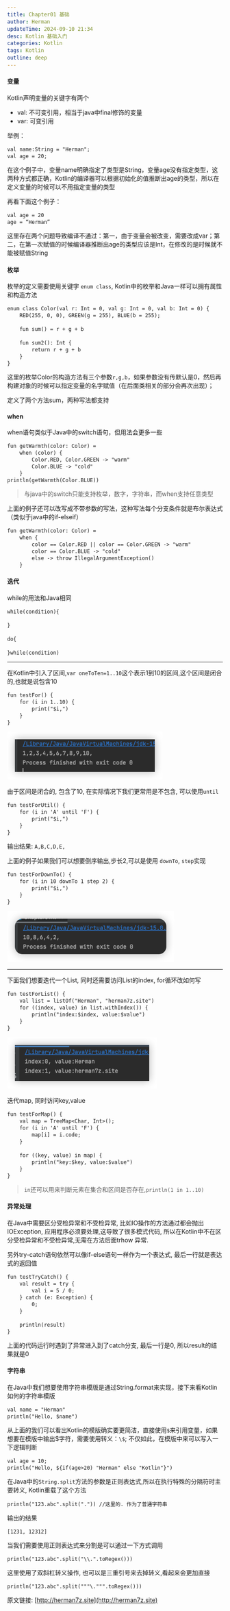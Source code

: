 ```yaml
---
title: Chapter01 基础
author: Herman
updateTime: 2024-09-10 21:34
desc: Kotlin 基础入门
categories: Kotlin
tags: Kotlin
outline: deep
---
```



#### 变量
Kotlin声明变量的关键字有两个

* val: 不可变引用，相当于java中final修饰的变量
* var: 可变引用

举例：
```
val name:String = "Herman";
val age = 20;
```
在这个例子中，变量name明确指定了类型是String，变量age没有指定类型，这两种方式都正确，Kotlin的编译器可以根据初始化的值推断出age的类型，所以在定义变量的时候可以不用指定变量的类型

再看下面这个例子：
```
val age = 20
age = “Herman”
```
这里存在两个问题导致编译不通过：第一，由于变量会被改变，需要改成var；第二，在第一次赋值的时候编译器推断出age的类型应该是Int，在修改的是时候就不能被赋值String


#### 枚举

枚举的定义需要使用关键字 `enum class`, Kotlin中的枚举和Java一样可以拥有属性和构造方法

```
enum class Color(val r: Int = 0, val g: Int = 0, val b: Int = 0) {
    RED(255, 0, 0), GREEN(g = 255), BLUE(b = 255);

    fun sum() = r + g + b

    fun sum2(): Int {
        return r + g + b
    }
}
```
这里的枚举Color的构造方法有三个参数`r,g,b`，如果参数没有传默认是0，然后再构建对象的时候可以指定变量的名字赋值（在后面类相关的部分会再次出现）；

定义了两个方法sum，两种写法都支持



#### when
when语句类似于Java中的switch语句，但用法会更多一些

```
fun getWarmth(color: Color) =
    when (color) {
        Color.RED, Color.GREEN -> "warm"
        Color.BLUE -> "cold"
    }
println(getWarmth(Color.BLUE))
```

> 与java中的switch只能支持枚举，数字，字符串，而when支持任意类型

上面的例子还可以改写成不带参数的写法，这种写法每个分支条件就是布尔表达式（类似于java中的if-elseif）

```
fun getWarmth(color: Color) =
    when {
        color == Color.RED || color == Color.GREEN -> "warm"
        color == Color.BLUE -> "cold"
        else -> throw IllegalArgumentException()
    }
```



#### 迭代

while的用法和Java相同

```
while(condition){

}

do{

}while(condition)
```

---

在Kotlin中引入了区间,`var oneToTen=1..10`这个表示1到10的区间,这个区间是闭合的,也就是说包含10

```
fun testFor() {
    for (i in 1..10) {
        print("$i,")
    }
}
```

![](https://raw.githubusercontent.com/silently9527/images/main/202408161913878.png)

由于区间是闭合的, 包含了10, 在实际情况下我们更常用是不包含, 可以使用`until`

```
fun testForUtil() {
    for (i in 'A' until 'F') {
        print("$i,")
    }
}
```

输出结果: `A,B,C,D,E,`

上面的例子如果我们可以想要倒序输出,步长2,可以是使用 `downTo`, `step`实现
```
fun testForDownTo() {
    for (i in 10 downTo 1 step 2) {
        print("$i,")
    }
}
```
![](https://raw.githubusercontent.com/silently9527/images/main/202408161918697.png)

---

下面我们想要迭代一个List, 同时还需要访问List的index, for循环改如何写
```
fun testForList() {
    val list = listOf("Herman", "herman7z.site")
    for ((index, value) in list.withIndex()) {
        println("index:$index, value:$value")
    }
}
```

![](https://raw.githubusercontent.com/silently9527/images/main/202408161933380.png)


迭代map, 同时访问key,value

```
fun testForMap() {
    val map = TreeMap<Char, Int>();
    for (i in 'A' until 'F') {
        map[i] = i.code;
    }

    for ((key, value) in map) {
        println("key:$key, value:$value")
    }
}
```

> `in`还可以用来判断元素在集合和区间是否存在,`println(1 in 1..10)`



#### 异常处理
在Java中需要区分受检异常和不受检异常, 比如IO操作的方法通过都会抛出IOException, 应用程序必须要处理,这导致了很多模式代码, 所以在Kotlin中不在区分受检异常和不受检异常,无需在方法后面trhow 异常.

另外try-catch语句依然可以像if-else语句一样作为一个表达式, 最后一行就是表达式的返回值

```
fun testTryCatch() {
    val result = try {
        val i = 5 / 0;
    } catch (e: Exception) {
        0;
    }

    println(result)
}
```

上面的代码运行时遇到了异常进入到了catch分支, 最后一行是0, 所以result的结果就是0



#### 字符串
在Java中我们想要使用字符串模版是通过String.format来实现，接下来看Kotlin如何的字符串模版

```
val name = "Herman"
println("Hello, $name")
```
从上面的我们可以看出Kotlin的模版确实要更简洁，直接使用`$`来引用变量，如果想要在模版中输出$字符，需要使用转义：`\$`; 不仅如此，在模版中来可以写入一下逻辑判断

```
val age = 10;
println("Hello, ${if(age>20) "Herman" else "Kotlin"}")
```


在Java中的`String.split`方法的参数是正则表达式,所以在执行特殊的分隔符时主要转义, Kotlin重载了这个方法
```
println("123.abc".split(".")) //这里的. 作为了普通字符串
```
输出的结果
```
[1231, 12312]
```

当我们需要使用正则表达式来分割是可以通过一下方式调用
```
println("123.abc".split("\\.".toRegex()))
```

这里使用了双斜杠转义操作, 也可以是三重引号来去掉转义,看起来会更加直接
```
println("123.abc".split("""\.""".toRegex()))
```


原文链接: [http://herman7z.site](http://herman7z.site)
